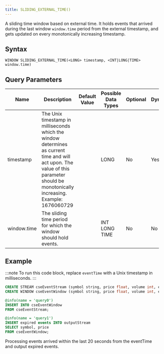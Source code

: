```yaml
---
title: SLIDING_EXTERNAL_TIME()
---
```


A sliding time window based on external time. It holds events that arrived during the last window `window.time` period from the external timestamp, and gets updated on every monotonically increasing timestamp.

## Syntax

    WINDOW SLIDING_EXTERNAL_TIME(<LONG> timestamp, <INT|LONG|TIME> window.time)

## Query Parameters

| Name        | Description            | Default Value | Possible Data Types | Optional | Dynamic |
|-------------|------------------------|---------------|---------------------|----------|---------|
| timestamp   | The Unix timestamp in milliseconds which the window determines as current time and will act upon. The value of this parameter should be monotonically increasing. Example: 1676060729 |               | LONG     | No       | Yes     |
| window.time | The sliding time period for which the window should hold events.      |          | INT LONG TIME    | No      | No      |

## Example

:::note
To run this code block, replace `eventTime` with a Unix timestamp in milliseconds.
:::

```sql
CREATE STREAM cseEventStream (symbol string, price float, volume int, eventTime long);
CREATE WINDOW cseEventWindow (symbol string, price float, volume int, eventTime long) SLIDING_EXTERNAL_TIME(eventTime, 20 sec) OUTPUT expired events;

@info(name = 'query0')
INSERT INTO cseEventWindow
FROM cseEventStream;

@info(name = 'query1')
INSERT expired events INTO outputStream
SELECT symbol, price
FROM cseEventWindow;
```

Processing events arrived within the last 20 seconds from the eventTime and output expired events.
